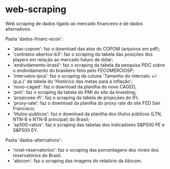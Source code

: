 # web-scraping
Web scraping de dados ligado ao mercado financeiro e de dados alternativos.

Pasta 'dados-financ-econ':
- 'atas-copom': faz o download das atas do COPOM (arquivos em pdf);
- 'contratos-abertos-b3': faz o scraping da tabela das posições dos players em relação ao mercado futuro de dólar;
- 'endividamento-brasil': faz o scraping da tabela da pesquisa PEIC sobre o endividamento do brasileiro feito pelo FECOMERCIOSP;
- 'intervalos-ipca': faz o scraping da coluna 'Tamanho do intervalo +/- (p.p.)' da tabela do 'Histórico das metas para a inflação';
- 'novo-caged': faz o download da planilha do novo CAGED;
- 'pmi': faz o scraping da tabela do PMI do site da Investing;
- 'projecoes-ifi': faz o scraping da tabela de projeções do IFI;
- 'proxy-rate': faz o download da planilha do proxy rate do site FED San Francisco;
- 'titulos-publicos': faz o download da planilha dos títulos públicos (LTN, NTN-B e NTN-B principal) do Brasil;
- 'sp500-ratios': faz o scraping das tabelas dos indicadores S&P500 PE e S&P500 EY. 

Pasta 'dados-alternativos':
- 'nivel-reservatorios': faz o scraping das porcentagens dos níveis dos reservatórios do Brasil.
- 'abicom': faz o scraping das imagens do relatório da Abicom.
